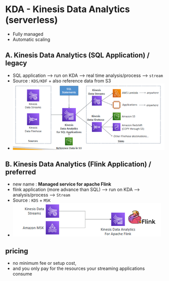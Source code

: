 # KDA - Kinesis Data Analytics (serverless)
- Fully managed
- Automatic scaling

## A. Kinesis Data Analytics (SQL Application) / legacy
- SQL application --> run on KDA -->  real time analysis/process --> `stream`
- Source : `KDS/KDF` + also reference data from S3
- ![img_2.png](../99_img/moreSrv/analytics-2/img_2.png)

## B. Kinesis Data Analytics (Flink Application) / preferred
- new name : **Managed service for apache Flink**
- flink application (more advance than SQL) --> run on KDA -->  analysis/process --> `Stream`
- Source : `KDS` + `MSK`
- ![img_3.png](../99_img/moreSrv/analytics-2/img_3.png)

## pricing
- no minimum fee or setup cost, 
- and you only pay for the resources your streaming applications consume